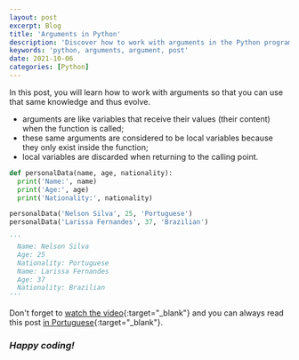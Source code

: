 ```yaml
---
layout: post
excerpt: Blog
title: 'Arguments in Python'
description: 'Discover how to work with arguments in the Python programming language. Get answers to your questions with the theory and examples presented.'
keywords: 'python, arguments, argument, post'
date: 2021-10-06
categories: [Python]
---
```


In this post, you will learn how to work with arguments so that you can use that same knowledge and thus evolve.

- arguments are like variables that receive their values (their content) when the function is called;
- these same arguments are considered to be local variables because they only exist inside the function;
- local variables are discarded when returning to the calling point.

```python
def personalData(name, age, nationality):
  print('Name:', name)
  print('Age:', age)
  print('Nationality:', nationality)

personalData('Nelson Silva', 25, 'Portuguese')
personalData('Larissa Fernandes', 37, 'Brazilian')

'''
  Name: Nelson Silva
  Age: 25
  Nationality: Portuguese
  Name: Larissa Fernandes
  Age: 37
  Nationality: Brazilian
'''
```

Don't forget to [watch the video](https://youtu.be/rYJermgsgKk){:target="\_blank"} and you can always read this post [in Portuguese](https://caffeinealgorithm.com/blog/20211006/argumentos-em-python/){:target="\_blank"}.

### _Happy coding!_
